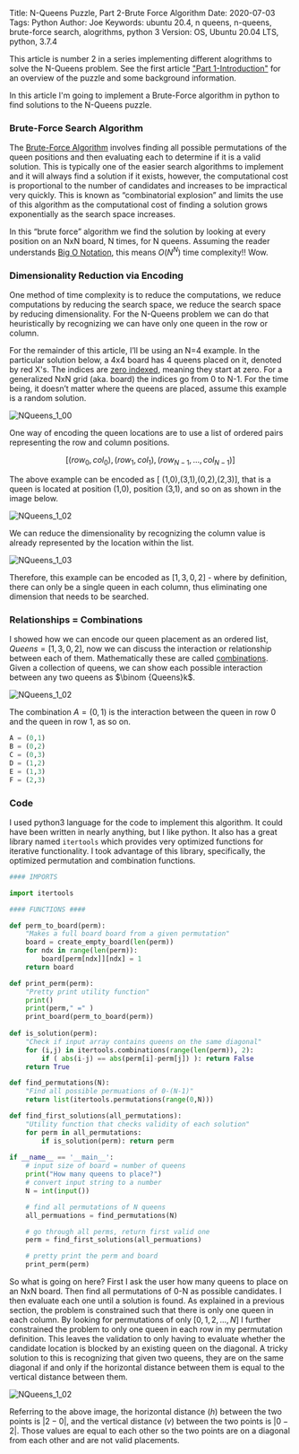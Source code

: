 Title: N-Queens Puzzle, Part 2-Brute Force Algorithm
Date: 2020-07-03
Tags: Python
Author: Joe
Keywords: ubuntu 20.4, n queens, n-queens, brute-force search, alogrithms, python 3
Version: OS, Ubuntu 20.04 LTS, python, 3.7.4

This article is number 2 in a series implementing different alogrithms to solve the N-Queens problem. See the first article ["Part 1-Introduction"](n-queens-puzzle-part-1-introduction.html) for an overview of the puzzle and some background information.

In this article I'm going to implement a Brute-Force algorithm in python to find solutions to the N-Queens puzzle. 

### Brute-Force Search Algorithm

The [Brute-Force Algorithm](https://en.wikipedia.org/wiki/Brute-force_search) involves finding all possible permutations of the queen positions and then evaluating each to determine if it is a valid solution. This is typically one of the easier search algorithms to implement and it will always find a solution if it exists, however, the computational cost is proportional to the number of candidates and increases to be impractical very quickly. This is known as “combinatorial explosion” and limits the use of this algorithm as the computational cost of finding a solution grows exponentially as the search space increases.

In this “brute force” algorithm we find the solution by looking at every position on an NxN board, N times, for N queens. Assuming the reader understands [Big O Notation](https://en.wikipedia.org/wiki/Big_O_notation), this means $O(N^N)$  time complexity!! Wow.

### Dimensionality Reduction via Encoding

One method of time complexity is to reduce the computations, we reduce computations by reducing the search space, we reduce the search space by reducing dimensionality. For the N-Queens problem we can do that heuristically by recognizing  we can have only one queen in the row or column. 

For the remainder of this article, I’ll be using an N=4 example.  In the particular solution below, a 4x4 board has 4 queens placed on it, denoted by red X's. The indices are [zero indexed](https://en.wikipedia.org/wiki/Zero-based_numbering), meaning they start at zero. For a generalized NxN grid (aka. board) the indices go from 0 to N-1. For the time being, it doesn’t matter where the queens are placed, assume this example is a random solution.

![NQueens_1_00](/images/NQueens_1_00.png)

One way of encoding the queen locations are  to use a list of ordered pairs representing the row and column positions.

$$[ (row_0,col_0), (row_1,col_1), (row_{N-1},...,col_{N-1}) ]$$

The above example can be encoded as [ (1,0),(3,1),(0,2),(2,3)], that is a queen is located at position (1,0), position (3,1), and so on as shown in the image below.

![NQueens_1_02](/images/NQueens_1_02.png)

We can reduce the dimensionality by recognizing the column value is already represented by the location within the list.

![NQueens_1_03](/images/NQueens_1_03.png)

Therefore, this example can be encoded as $[1,3,0,2]$ - where by definition, there can only be a single queen in each column, thus eliminating one dimension that needs to be searched.

### Relationships = Combinations

I showed how we can encode our queen placement as an ordered list,  $Queens=[1,3,0,2]$, now we can discuss the interaction or relationship between each of them. Mathematically these are called [combinations](https://en.wikipedia.org/wiki/Combination). Given a collection of queens, we can show each possible interaction between any two queens as $\binom {Queens}k$. 

![NQueens_1_02](/images/NQueens_1_01.png)

The combination $A=(0,1)$ is the interaction between the queen in row 0 and the queen in row 1, as so on.
```python
A = (0,1)
B = (0,2)
C = (0,3)
D = (1,2)
E = (1,3)
F = (2,3)
```

### Code
I used python3 language for the code to implement this algorithm. It could have been written in nearly anything, but I like python. It also has a great library named `itertools` which provides very optimized functions for iterative functionality. I took advantage of this library, specifically, the optimized permutation and combination functions. 

```python
#### IMPORTS

import itertools

#### FUNCTIONS ####

def perm_to_board(perm):
    "Makes a full board board from a given permutation"
    board = create_empty_board(len(perm))
    for ndx in range(len(perm)):
        board[perm[ndx]][ndx] = 1
    return board

def print_perm(perm):
    "Pretty print utility function"
    print()
    print(perm," =" )
    print_board(perm_to_board(perm))
    
def is_solution(perm):
    "Check if input array contains queens on the same diagonal"
    for (i,j) in itertools.combinations(range(len(perm)), 2):
        if ( abs(i-j) == abs(perm[i]-perm[j]) ): return False
    return True

def find_permutations(N):
    "Find all possible permuations of 0-(N-1)"
    return list(itertools.permutations(range(0,N)))

def find_first_solutions(all_permutations):
    "Utility function that checks validity of each solution"
    for perm in all_permutations:
        if is_solution(perm): return perm
        
if __name__ == '__main__':
    # input size of board = number of queens
    print("How many queens to place?")
    # convert input string to a number
    N = int(input()) 

    # find all permutations of N queens
    all_permuations = find_permutations(N)

    # go through all perms, return first valid one
    perm = find_first_solutions(all_permuations)

    # pretty print the perm and board
    print_perm(perm)
```

So what is going on here? First I ask the user how many queens to place on an NxN board. Then find all permutations of 0-N as possible candidates. I then evaluate each one until a solution is found. As explained in a previous section, the problem is constrained such that there is only one queen in each column. By looking for permutations of only $[0,1,2,...,N]$ I further constrained the problem to only one queen in each row in my permutation definition. This leaves the validation to only having to evaluate whether the candidate location is blocked by an existing queen on the diagonal. A tricky solution to this is recognizing that given two queens, they are on the same diagonal if and only if the horizontal distance between them is equal to the vertical distance between them. 

![NQueens_1_02](/images/NQueens_1_04.png)

Referring to the above image, the horizontal distance (*h*) between the two points is $\lvert 2-0 \rvert$, and the vertical distance (*v*) between the two points is $\lvert 0-2 \rvert$. Those values are equal to each other so the two points are on a diagonal from each other and are not valid placements. 